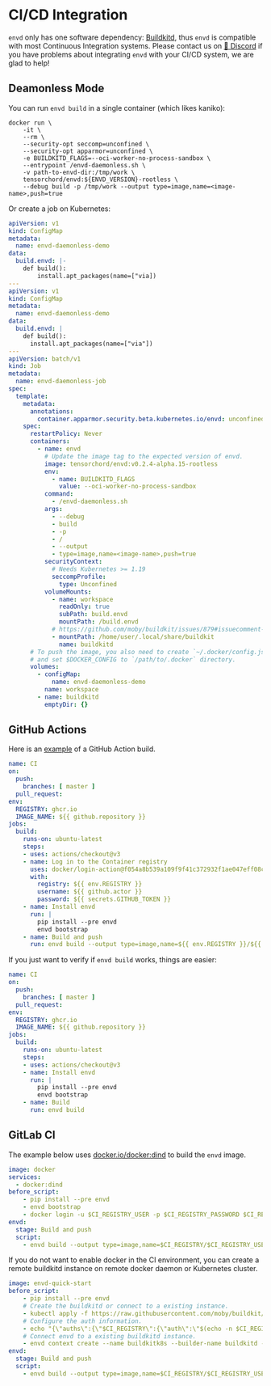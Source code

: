 # CI/CD Integration 

`envd` only has one software dependency: [Buildkitd](https://github.com/moby/buildkit#containerizing-buildkit), thus `envd` is compatible with most Continuous Integration systems. Please contact us on [💬 Discord](https://discord.gg/KqswhpVgdU) if you have problems about integrating `envd` with your CI/CD system, we are glad to help!

## Deamonless Mode

You can run `envd build` in a single container (which likes kaniko):

```
docker run \                
    -it \
    --rm \
    --security-opt seccomp=unconfined \
    --security-opt apparmor=unconfined \
    -e BUILDKITD_FLAGS=--oci-worker-no-process-sandbox \
    --entrypoint /envd-daemonless.sh \
    -v path-to-envd-dir:/tmp/work \
    tensorchord/envd:${ENVD_VERSION}-rootless \
    --debug build -p /tmp/work --output type=image,name=<image-name>,push=true
```

Or create a job on Kubernetes:

```yaml
apiVersion: v1
kind: ConfigMap
metadata:
  name: envd-daemonless-demo
data:
  build.envd: |-
    def build():
        install.apt_packages(name=["via])
---
apiVersion: v1
kind: ConfigMap
metadata:
  name: envd-daemonless-demo
data:
  build.envd: |
    def build():
      install.apt_packages(name=["via"])
---
apiVersion: batch/v1
kind: Job
metadata:
  name: envd-daemonless-job
spec:
  template:
    metadata:
      annotations:
        container.apparmor.security.beta.kubernetes.io/envd: unconfined
    spec:
      restartPolicy: Never
      containers:
        - name: envd
          # Update the image tag to the expected version of envd.
          image: tensorchord/envd:v0.2.4-alpha.15-rootless
          env:
            - name: BUILDKITD_FLAGS
              value: --oci-worker-no-process-sandbox
          command:
            - /envd-daemonless.sh
          args:
            - --debug
            - build
            - -p
            - /
            - --output
            - type=image,name=<image-name>,push=true
          securityContext:
            # Needs Kubernetes >= 1.19
            seccompProfile:
              type: Unconfined
          volumeMounts:
            - name: workspace
              readOnly: true
              subPath: build.envd
              mountPath: /build.envd
            # https://github.com/moby/buildkit/issues/879#issuecomment-1240347038
            - mountPath: /home/user/.local/share/buildkit
              name: buildkitd
      # To push the image, you also need to create `~/.docker/config.json` secret
      # and set $DOCKER_CONFIG to `/path/to/.docker` directory.
      volumes:
        - configMap:
            name: envd-daemonless-demo
          name: workspace
        - name: buildkitd
          emptyDir: {}
```

## GitHub Actions

Here is an [example](https://github.com/tensorchord/envd-quick-start/blob/master/.github/workflows/release.yml) of a GitHub Action build.

<custom-title title="Build and push envd image to ghcr.io">


```yaml 
name: CI
on:
  push:
    branches: [ master ]
  pull_request:
env:
  REGISTRY: ghcr.io
  IMAGE_NAME: ${{ github.repository }}
jobs:
  build:
    runs-on: ubuntu-latest
    steps:
    - uses: actions/checkout@v3
    - name: Log in to the Container registry
      uses: docker/login-action@f054a8b539a109f9f41c372932f1ae047eff08c9
      with:
        registry: ${{ env.REGISTRY }}
        username: ${{ github.actor }}
        password: ${{ secrets.GITHUB_TOKEN }}
    - name: Install envd
      run: |
        pip install --pre envd
        envd bootstrap
    - name: Build and push
      run: envd build --output type=image,name=${{ env.REGISTRY }}/${{ env.IMAGE_NAME }},push=true
```

</custom-title>

If you just want to verify if `envd build` works, things are easier:

<custom-title title="Build envd image">

```yaml 
name: CI
on:
  push:
    branches: [ master ]
  pull_request:
env:
  REGISTRY: ghcr.io
  IMAGE_NAME: ${{ github.repository }}
jobs:
  build:
    runs-on: ubuntu-latest
    steps:
    - uses: actions/checkout@v3
    - name: Install envd
      run: |
        pip install --pre envd
        envd bootstrap
    - name: Build
      run: envd build
```

</custom-title>

## GitLab CI

The example below uses [docker.io/docker:dind](https://hub.docker.com/layers/docker/library/docker/dind/images/sha256-95d63c46fdbeca706f6cb736ebcfbbf81e845c3f5a64ab5133cb0fe15ecbbfc4?context=explore) to build the `envd` image.

<custom-title title=".gitlab-ci.yml">

```yaml 
image: docker
services:
  - docker:dind
before_script:
    - pip install --pre envd
    - envd bootstrap
    - docker login -u $CI_REGISTRY_USER -p $CI_REGISTRY_PASSWORD $CI_REGISTRY
envd:
  stage: Build and push
  script:
    - envd build --output type=image,name=$CI_REGISTRY/$CI_REGISTRY_USER/envd-quick-start,push=true
```

</custom-title>

If you do not want to enable docker in the CI environment, you can create a remote buildkitd instance on remote docker daemon or Kubernetes cluster.


<custom-title title=".gitlab-ci.yml">

```yaml 
image: envd-quick-start
before_script:
    - pip install --pre envd
    # Create the buildkitd or connect to a existing instance.
    - kubectl apply -f https://raw.githubusercontent.com/moby/buildkit/master/examples/kubernetes/pod.rootless.yaml
    # Configure the auth information.
    - echo "{\"auths\":{\"$CI_REGISTRY\":{\"auth\":\"$(echo -n $CI_REGISTRY_USER:$CI_REGISTRY_PASSWORD | base64)\"}}}" > ~/.docker/config.json
    # Connect envd to a existing buildkitd instance.
    - envd context create --name buildkitk8s --builder-name buildkitd --use --builder kube-pod
envd:
  stage: Build and push
  script:
    - envd build --output type=image,name=$CI_REGISTRY/$CI_REGISTRY_USER/envd-quick-start,push=true
```

</custom-title>
